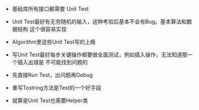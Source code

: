 ﻿
* 基础库所有接口都需要 Unit Test

* Unit Test最好有无穷随机的输入，这种考验后基本不会有Bug。基本算法和数据结构
这个很容易实现

* Algorithm里这些Unit Test写的上瘾

* 写Unit Test最好每步关键操作都要做全面测试，例如插入操作，无法知道那一个插入出错是
不可能找到问题的

* 先直接Run Test，出问题再Debug

* 重写Tostring方法是Test的一个好手段

* 就算是Unit Test也需要Helper类
